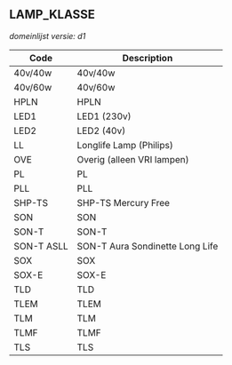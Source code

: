## LAMP_KLASSE

*domeinlijst versie: d1* 

 |Code |Description	|
|	---	|	---	|
| 40v/40w | 40v/40w |
| 40v/60w | 40v/60w |
| HPLN | HPLN |
| LED1 | LED1 (230v) |
| LED2 | LED2 (40v) |
| LL | Longlife Lamp (Philips) |
| OVE | Overig (alleen VRI lampen) |
| PL | PL |
| PLL | PLL |
| SHP-TS | SHP-TS Mercury Free |
| SON | SON |
| SON-T | SON-T |
| SON-T ASLL | SON-T Aura Sondinette Long Life |
| SOX | SOX |
| SOX-E | SOX-E |
| TLD | TLD |
| TLEM | TLEM |
| TLM | TLM |
| TLMF | TLMF |
| TLS | TLS |
